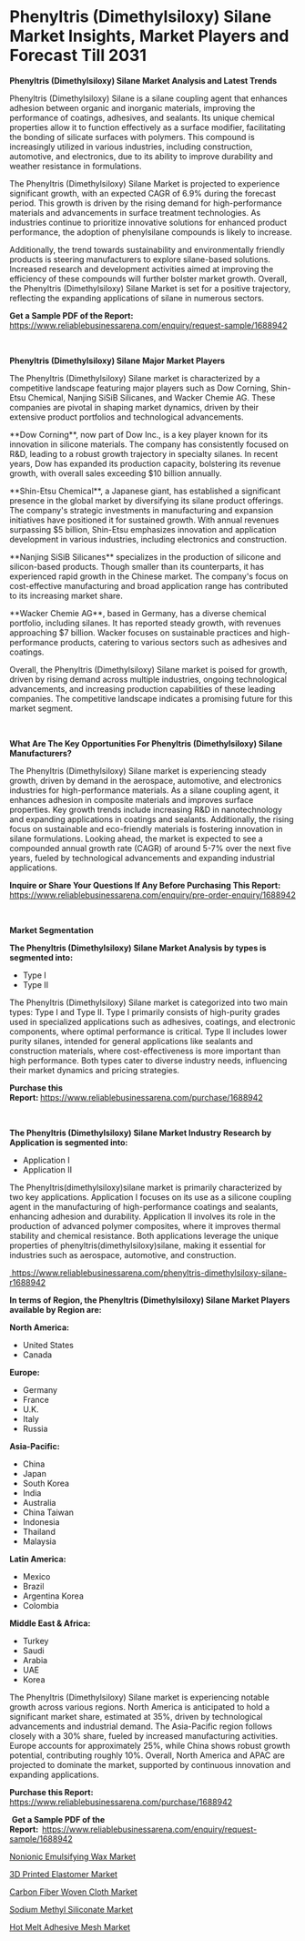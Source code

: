 <p><h1>Phenyltris (Dimethylsiloxy) Silane Market Insights, Market Players and Forecast Till 2031</h1></p><p><strong>Phenyltris (Dimethylsiloxy) Silane Market Analysis and Latest Trends</strong></p>
<p><p>Phenyltris (Dimethylsiloxy) Silane is a silane coupling agent that enhances adhesion between organic and inorganic materials, improving the performance of coatings, adhesives, and sealants. Its unique chemical properties allow it to function effectively as a surface modifier, facilitating the bonding of silicate surfaces with polymers. This compound is increasingly utilized in various industries, including construction, automotive, and electronics, due to its ability to improve durability and weather resistance in formulations.</p><p>The Phenyltris (Dimethylsiloxy) Silane Market is projected to experience significant growth, with an expected CAGR of 6.9% during the forecast period. This growth is driven by the rising demand for high-performance materials and advancements in surface treatment technologies. As industries continue to prioritize innovative solutions for enhanced product performance, the adoption of phenylsilane compounds is likely to increase. </p><p>Additionally, the trend towards sustainability and environmentally friendly products is steering manufacturers to explore silane-based solutions. Increased research and development activities aimed at improving the efficiency of these compounds will further bolster market growth. Overall, the Phenyltris (Dimethylsiloxy) Silane Market is set for a positive trajectory, reflecting the expanding applications of silane in numerous sectors.</p></p>
<p><strong>Get a Sample PDF of the Report:&nbsp;</strong> <a href="https://www.reliablebusinessarena.com/enquiry/request-sample/1688942?utm_campaign=1480&utm_medium=2&utm_source=Github&utm_content=ia&utm_term=17102024&utm_id=phenyltris-dimethylsiloxy-silane">https://www.reliablebusinessarena.com/enquiry/request-sample/1688942</a></p>
<p>&nbsp;</p>
<p><strong>Phenyltris (Dimethylsiloxy) Silane Major Market Players</strong></p>
<p><p>The Phenyltris (Dimethylsiloxy) Silane market is characterized by a competitive landscape featuring major players such as Dow Corning, Shin-Etsu Chemical, Nanjing SiSiB Silicanes, and Wacker Chemie AG. These companies are pivotal in shaping market dynamics, driven by their extensive product portfolios and technological advancements.</p><p>**Dow Corning**, now part of Dow Inc., is a key player known for its innovation in silicone materials. The company has consistently focused on R&D, leading to a robust growth trajectory in specialty silanes. In recent years, Dow has expanded its production capacity, bolstering its revenue growth, with overall sales exceeding $10 billion annually.</p><p>**Shin-Etsu Chemical**, a Japanese giant, has established a significant presence in the global market by diversifying its silane product offerings. The company's strategic investments in manufacturing and expansion initiatives have positioned it for sustained growth. With annual revenues surpassing $5 billion, Shin-Etsu emphasizes innovation and application development in various industries, including electronics and construction.</p><p>**Nanjing SiSiB Silicanes** specializes in the production of silicone and silicon-based products. Though smaller than its counterparts, it has experienced rapid growth in the Chinese market. The company's focus on cost-effective manufacturing and broad application range has contributed to its increasing market share.</p><p>**Wacker Chemie AG**, based in Germany, has a diverse chemical portfolio, including silanes. It has reported steady growth, with revenues approaching $7 billion. Wacker focuses on sustainable practices and high-performance products, catering to various sectors such as adhesives and coatings.</p><p>Overall, the Phenyltris (Dimethylsiloxy) Silane market is poised for growth, driven by rising demand across multiple industries, ongoing technological advancements, and increasing production capabilities of these leading companies. The competitive landscape indicates a promising future for this market segment.</p></p>
<p>&nbsp;</p>
<p><strong>What Are The Key Opportunities For Phenyltris (Dimethylsiloxy) Silane Manufacturers?</strong></p>
<p><p>The Phenyltris (Dimethylsiloxy) Silane market is experiencing steady growth, driven by demand in the aerospace, automotive, and electronics industries for high-performance materials. As a silane coupling agent, it enhances adhesion in composite materials and improves surface properties. Key growth trends include increasing R&D in nanotechnology and expanding applications in coatings and sealants. Additionally, the rising focus on sustainable and eco-friendly materials is fostering innovation in silane formulations. Looking ahead, the market is expected to see a compounded annual growth rate (CAGR) of around 5-7% over the next five years, fueled by technological advancements and expanding industrial applications.</p></p>
<p><strong>Inquire or Share Your Questions If Any Before Purchasing This Report:</strong> <a href="https://www.reliablebusinessarena.com/enquiry/pre-order-enquiry/1688942?utm_campaign=1480&utm_medium=2&utm_source=Github&utm_content=ia&utm_term=17102024&utm_id=phenyltris-dimethylsiloxy-silane">https://www.reliablebusinessarena.com/enquiry/pre-order-enquiry/1688942</a></p>
<p>&nbsp;</p>
<p><strong>Market Segmentation</strong></p>
<p><strong>The Phenyltris (Dimethylsiloxy) Silane Market Analysis by types is segmented into:</strong></p>
<p><ul><li>Type I</li><li>Type II</li></ul></p>
<p><p>The Phenyltris (Dimethylsiloxy) Silane market is categorized into two main types: Type I and Type II. Type I primarily consists of high-purity grades used in specialized applications such as adhesives, coatings, and electronic components, where optimal performance is critical. Type II includes lower purity silanes, intended for general applications like sealants and construction materials, where cost-effectiveness is more important than high performance. Both types cater to diverse industry needs, influencing their market dynamics and pricing strategies.</p></p>
<p><strong>Purchase this Report:&nbsp;</strong><a href="https://www.reliablebusinessarena.com/purchase/1688942?utm_campaign=1480&utm_medium=2&utm_source=Github&utm_content=ia&utm_term=17102024&utm_id=phenyltris-dimethylsiloxy-silane">https://www.reliablebusinessarena.com/purchase/1688942</a></p>
<p>&nbsp;</p>
<p><strong>The Phenyltris (Dimethylsiloxy) Silane Market Industry Research by Application is segmented into:</strong></p>
<p><ul><li>Application I</li><li>Application II</li></ul></p>
<p><p>The Phenyltris(dimethylsiloxy)silane market is primarily characterized by two key applications. Application I focuses on its use as a silicone coupling agent in the manufacturing of high-performance coatings and sealants, enhancing adhesion and durability. Application II involves its role in the production of advanced polymer composites, where it improves thermal stability and chemical resistance. Both applications leverage the unique properties of phenyltris(dimethylsiloxy)silane, making it essential for industries such as aerospace, automotive, and construction.</p></p>
<p><a href="https://www.reliablebusinessarena.com/phenyltris-dimethylsiloxy-silane-r1688942?utm_campaign=1480&utm_medium=2&utm_source=Github&utm_content=ia&utm_term=17102024&utm_id=phenyltris-dimethylsiloxy-silane">&nbsp;https://www.reliablebusinessarena.com/phenyltris-dimethylsiloxy-silane-r1688942</a></p>
<p><strong>In terms of Region, the Phenyltris (Dimethylsiloxy) Silane Market Players available by Region are:</strong></p>
<p>
    <p> <strong> North America: </strong>
        <ul>
            <li>United States</li>
            <li>Canada</li>
        </ul>
        </p> 
    <p> <strong> Europe: </strong>
        <ul>
            <li>Germany</li>
            <li>France</li>
            <li>U.K.</li>
            <li>Italy</li>
            <li>Russia</li>
        </ul>
        </p> 
    <p> <strong> Asia-Pacific: </strong>
        <ul>
            <li>China</li>
            <li>Japan</li>
            <li>South Korea</li>
            <li>India</li>
            <li>Australia</li>
            <li>China Taiwan</li>
            <li>Indonesia</li>
            <li>Thailand</li>
            <li>Malaysia</li>
        </ul>
        </p> 
    <p> <strong> Latin America: </strong>
        <ul>
            <li>Mexico</li>
            <li>Brazil</li>
            <li>Argentina Korea</li>
            <li>Colombia</li>
        </ul>
        </p> 
    <p> <strong> Middle East & Africa: </strong>
        <ul>
            <li>Turkey</li>
            <li>Saudi</li>
            <li>Arabia</li>
            <li>UAE</li>
            <li>Korea</li>
        </ul>
    </p>
    </p>
<p><p>The Phenyltris (Dimethylsiloxy) Silane market is experiencing notable growth across various regions. North America is anticipated to hold a significant market share, estimated at 35%, driven by technological advancements and industrial demand. The Asia-Pacific region follows closely with a 30% share, fueled by increased manufacturing activities. Europe accounts for approximately 25%, while China shows robust growth potential, contributing roughly 10%. Overall, North America and APAC are projected to dominate the market, supported by continuous innovation and expanding applications.</p></p>
<p><strong>Purchase this Report: </strong><a href="https://www.reliablebusinessarena.com/purchase/1688942?utm_campaign=1480&utm_medium=2&utm_source=Github&utm_content=ia&utm_term=17102024&utm_id=phenyltris-dimethylsiloxy-silane">https://www.reliablebusinessarena.com/purchase/1688942</a></p>
<p>&nbsp;<strong>Get a Sample PDF of the Report:&nbsp;&nbsp;</strong><a href="https://www.reliablebusinessarena.com/enquiry/request-sample/1688942?utm_campaign=1480&utm_medium=2&utm_source=Github&utm_content=ia&utm_term=17102024&utm_id=phenyltris-dimethylsiloxy-silane">https://www.reliablebusinessarena.com/enquiry/request-sample/1688942</a></p>
<p><strong></strong></p>
<p><p><a href="https://www.linkedin.com/pulse/global-nonionic-emulsifying-wax-nexus-sector-confluences-regional-2aeaf?utm_campaign=1480&utm_medium=2&utm_source=Github&utm_content=ia&utm_term=17102024&utm_id=phenyltris-dimethylsiloxy-silane">Nonionic Emulsifying Wax Market</a></p><p><a href="https://www.linkedin.com/pulse/strategic-roadmap-global-3d-printed-elastomer-market-insights-opportunities-mebtf?utm_campaign=1480&utm_medium=2&utm_source=Github&utm_content=ia&utm_term=17102024&utm_id=phenyltris-dimethylsiloxy-silane">3D Printed Elastomer Market</a></p><p><a href="https://www.linkedin.com/pulse/carbon-fiber-woven-cloth-market-pulse-107-expansion-blueprint-rdvve?utm_campaign=1480&utm_medium=2&utm_source=Github&utm_content=ia&utm_term=17102024&utm_id=phenyltris-dimethylsiloxy-silane">Carbon Fiber Woven Cloth Market</a></p><p><a href="https://www.linkedin.com/pulse/decoding-sodium-methyl-siliconate-industry-dynamics-strategic-nl9ie?utm_campaign=1480&utm_medium=2&utm_source=Github&utm_content=ia&utm_term=17102024&utm_id=phenyltris-dimethylsiloxy-silane">Sodium Methyl Siliconate Market</a></p><p><a href="https://www.linkedin.com/pulse/hot-melt-adhesive-mesh-market-dynamics-application-types-emerging-raejf?utm_campaign=1480&utm_medium=2&utm_source=Github&utm_content=ia&utm_term=17102024&utm_id=phenyltris-dimethylsiloxy-silane">Hot Melt Adhesive Mesh Market</a></p></p>